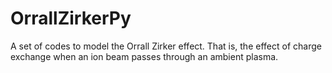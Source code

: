 # OrrallZirkerPy
A set of codes to model the Orrall Zirker effect. That is, the effect of charge exchange when an ion beam passes through an ambient plasma. 
